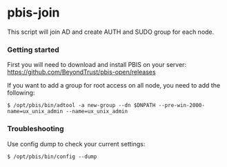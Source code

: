 # pbis-join
This script will join AD and create AUTH and SUDO group for each node.

### Getting started
First you will need to download and install PBIS on your server:
https://github.com/BeyondTrust/pbis-open/releases



If you want to add a group for root access on all node, you need to add the following:

```
$ /opt/pbis/bin/adtool -a new-group --dn $DNPATH --pre-win-2000-name=ux_unix_admin --name=ux_unix_admin

```

### Troubleshooting

Use config dump to check your current settings:
```
$ /opt/pbis/bin/config --dump

```
